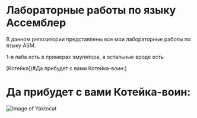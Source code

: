 # Лабораторные работы по языку Ассемблер
В данном репозитории представлены все мои лабораторные работы по языку ASM.

1-я лаба есть в примерах эмулятора, а остальные вроде есть

[Котейка](#Да прибудет с вами Котейка-воин:)


# Да прибудет с вами Котейка-воин:
![Image of Yaktocat](https://octodex.github.com/images/yaktocat.png)
